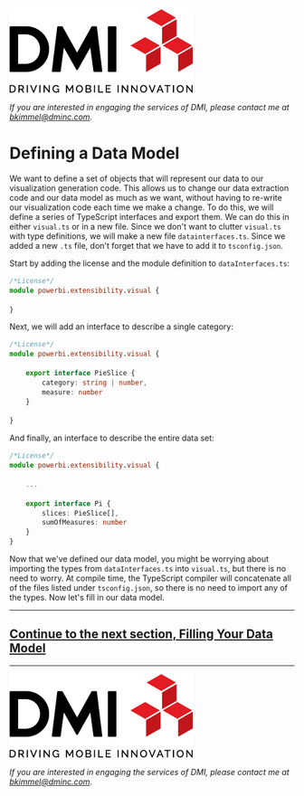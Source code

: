 [![DMI Logo](/img/DMI_Logo.png)](https://dminc.com/)

_If you are interested in engaging the services of DMI, please contact me at [bkimmel@dminc.com](mailto:bkimmel@dminc.com)._

# Defining a Data Model
We want to define a set of objects that will represent our data to our visualization generation code. This allows us to change our data extraction code and our data model as much as we want, without having to re-write our visualization code each time we make a change. To do this, we will define a series of TypeScript interfaces and export them. We can do this in either `visual.ts` or in a new file. Since we don't want to clutter `visual.ts` with type definitions, we will make a new file `datainterfaces.ts`. Since we added a new `.ts` file, don't forget that we have to add it to `tsconfig.json`.

Start by adding the license and the module definition to `dataInterfaces.ts`:

```typescript
/*License*/
module powerbi.extensibility.visual {

}
```

Next, we will add an interface to describe a single category:

```typescript
/*License*/
module powerbi.extensibility.visual {

    export interface PieSlice {
        category: string | number,
        measure: number
    }

}
```

And finally, an interface to describe the entire data set:

```typescript
/*License*/
module powerbi.extensibility.visual {

    ...

    export interface Pi {
        slices: PieSlice[],
        sumOfMeasures: number
    }
}
```

Now that we've defined our data model, you might be worrying about importing the types from `dataInterfaces.ts` into `visual.ts`, but there is no need to worry. At compile time, the TypeScript compiler will concatenate all of the files listed under `tsconfig.json`, so there is no need to import any of the types. Now let's fill in our data model.

---
## **[Continue to the next section, Filling Your Data Model](../visualizing/3-FillingYourDataModel.md)**
---

[![DMI Logo](/img/DMI_Logo.png)](https://dminc.com/)

_If you are interested in engaging the services of DMI, please contact me at [bkimmel@dminc.com](mailto:bkimmel@dminc.com)._
